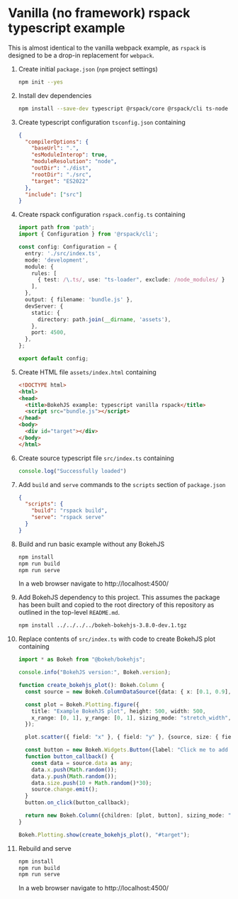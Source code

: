 # Vanilla (no framework) rspack typescript example

This is almost identical to the vanilla webpack example, as `rspack` is designed to be a drop-in replacement for `webpack`.

1. Create initial `package.json` (`npm` project settings)

    ```bash
    npm init --yes
    ```

2. Install dev dependencies

    ```bash
    npm install --save-dev typescript @rspack/core @rspack/cli ts-node ts-loader
    ```

3. Create typescript configuration `tsconfig.json` containing

    ```json
    {
      "compilerOptions": {
        "baseUrl": ".",
        "esModuleInterop": true,
        "moduleResolution": "node",
        "outDir": "./dist",
        "rootDir": "./src",
        "target": "ES2022"
      },
      "include": ["src"]
    }
    ```

4. Create rspack configuration `rspack.config.ts` containing

    ```typescript
    import path from 'path';
    import { Configuration } from '@rspack/cli';

    const config: Configuration = {
      entry: './src/index.ts',
      mode: 'development',
      module: {
        rules: [
          { test: /\.ts/, use: "ts-loader", exclude: /node_modules/ }
        ],
      },
      output: { filename: 'bundle.js' },
      devServer: {
        static: {
          directory: path.join(__dirname, 'assets'),
        },
        port: 4500,
      },
    };

    export default config;
    ```

5. Create HTML file `assets/index.html` containing

    ```html
    <!DOCTYPE html>
    <html>
    <head>
      <title>BokehJS example: typescript vanilla rspack</title>
      <script src="bundle.js"></script>
    </head>
    <body>
      <div id="target"></div>
    </body>
    </html>
    ```

6. Create source typescript file `src/index.ts` containing

    ```typescript
    console.log("Successfully loaded")
    ```

7. Add `build` and `serve` commands to the `scripts` section of `package.json`

    ```json
    {
      "scripts": {
        "build": "rspack build",
        "serve": "rspack serve"
      }
    }
    ```

8. Build and run basic example without any BokehJS

    ```bash
    npm install
    npm run build
    npm run serve
    ```

    In a web browser navigate to http://localhost:4500/

9. Add BokehJS dependency to this project. This assumes the package has been built and copied to the root directory of this repository as outlined in the top-level `README.md`.

    ```bash
    npm install ../../../../bokeh-bokehjs-3.8.0-dev.1.tgz
    ```

10. Replace contents of `src/index.ts` with code to create BokehJS plot containing

    ```typescript
    import * as Bokeh from "@bokeh/bokehjs";

    console.info("BokehJS version:", Bokeh.version);

    function create_bokehjs_plot(): Bokeh.Column {
      const source = new Bokeh.ColumnDataSource({data: { x: [0.1, 0.9], y: [0.1, 0.9], size: [40, 10] }});

      const plot = Bokeh.Plotting.figure({
        title: "Example BokehJS plot", height: 500, width: 500,
        x_range: [0, 1], y_range: [0, 1], sizing_mode: "stretch_width",
      });

      plot.scatter({ field: "x" }, { field: "y" }, {source, size: { field: "size" }});

      const button = new Bokeh.Widgets.Button({label: "Click me to add a point", button_type: "primary"});
      function button_callback() {
        const data = source.data as any;
        data.x.push(Math.random());
        data.y.push(Math.random());
        data.size.push(10 + Math.random()*30);
        source.change.emit();
      }
      button.on_click(button_callback);

      return new Bokeh.Column({children: [plot, button], sizing_mode: "stretch_width"});
    }

    Bokeh.Plotting.show(create_bokehjs_plot(), "#target");

    ```

11. Rebuild and serve

    ```bash
    npm install
    npm run build
    npm run serve
    ```

    In a web browser navigate to http://localhost:4500/
